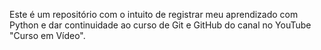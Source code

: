 Este é um repositório com o intuito de registrar meu aprendizado com Python e dar continuidade ao curso de Git e GitHub do canal no YouTube "Curso em Vídeo".
